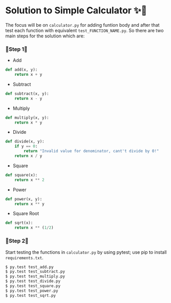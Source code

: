 # Solution to Simple Calculator ✨🚀

The focus will be on `calculator.py` for adding funtion body and after that test each function with equivalent `test_FUNCTION_NAME.py`. So there are two main steps for the solution which are:

### 🔹Step 1️🔹

* Add
```python
def add(x, y):
    return x + y
```

* Subtract
```python
def subtract(x, y):
    return x - y
```

* Multiply
```python
def multiply(x, y):
    return x * y
```

* Divide
```python
def divide(x, y):
    if y == 0:
        return "Invalid value for denominator, cant't divide by 0!"
    return x / y
```

* Square
```python
def square(x):
    return x ** 2
```

* Power
```python
def power(x, y):
    return x ** y
```

* Square Root
```python
def sqrt(x):
    return x ** (1/2)
```

### 🔹Step 2🔹

Start testing the functions in `calculator.py` by using pytest; use pip to install `requirements.txt`.

```bash
$ py.test test_add.py 
$ py.test test_subtract.py
$ py.test test_multiply.py
$ py.test test_divide.py
$ py.test test_square.py
$ py.test test_power.py
$ py.test test_sqrt.py
```
